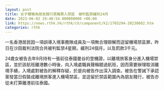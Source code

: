 ```yaml
---
layout: post
title: 女子聲稱為朋友餞行買機票入禁區　被判監禁緩刑24月
date: 2023-06-02 19:48:54.000000000 +08:00
link: https://news.rthk.hk/rthk/ch/component/k2/1703294-20230602.htm
categories: rthk
---
```


一名香港居民因一項誤導入境事務隊成員及一項無合理辯解而逗留機場禁區罪，昨日在沙田裁判法院合共被判監禁4星期，緩刑24個月，以及罰款3千元。
 
24歲女被告去年9月持有一張前往泰國曼谷的登機證，以離境旅客身分進入機場禁區，並於該航班離港數小時後，向入境處職員聲稱錯過航班，因而需要辦理取消離境手續，入境處對被告的解釋存疑，於是向被告作出深入調查。被告在警誡下承認案發當日假裝成離境旅客進入機場禁區，並逗留於禁區範圍內為朋友餞行，被告亦從未打算離港前往泰國。
